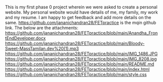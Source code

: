 This is my first phase 0 project wherein we were asked to create a personal website. My personal website would have details of me, my family, my work and my resume.
I am happy to get feedback and add more details on the same. https://github.com/jananichandran28/FETpractice
is the mqin github link.
The below are the attachments:
https://github.com/jananichandran28/FETpractice/blob/main/Anandha_FrontEndDeveloper.docx
https://github.com/jananichandran28/FETpractice/blob/main/Bloody-Sweet-MassTamilan.dev%20(1).mp3
https://github.com/jananichandran28/FETpractice/blob/main/IMG_1486.JPG
https://github.com/jananichandran28/FETpractice/blob/main/IMG_8208.jpg
https://github.com/jananichandran28/FETpractice/blob/main/README.md
https://github.com/jananichandran28/FETpractice/blob/main/index.html
https://github.com/jananichandran28/FETpractice/blob/main/style.css
